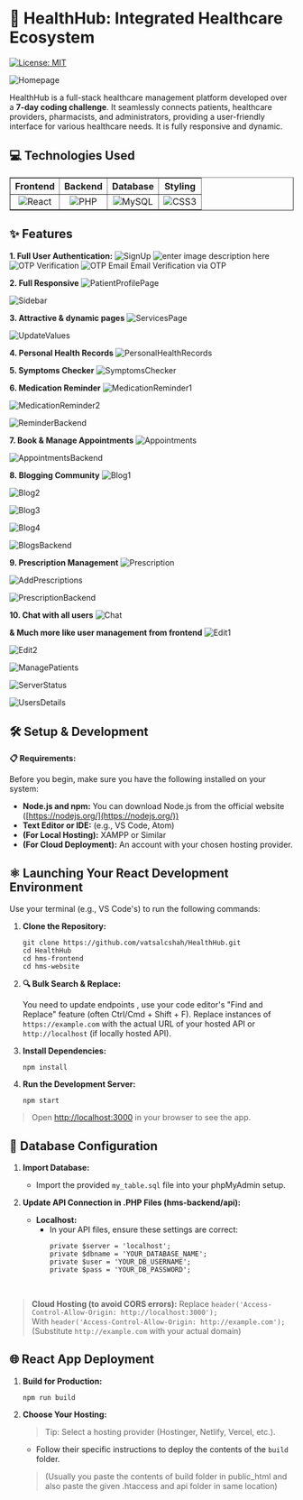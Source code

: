 ﻿# 💊 HealthHub: Integrated Healthcare Ecosystem
[![License: MIT](https://img.shields.io/badge/License-MIT-blue.svg)](https://opensource.org/licenses/MIT)


![Homepage](https://github.com/vatsalcshah/HealthHub/blob/main/Screenshots/Homepage.png)

HealthHub is a full-stack healthcare management platform developed over a **7-day coding challenge**. It seamlessly connects patients, healthcare providers, pharmacists, and administrators, providing a user-friendly interface for various healthcare needs. It is fully responsive and dynamic.

## 💻 Technologies Used
<table border="1">
  <tr>
    <th align="center">Frontend</th>
    <th align="center">Backend</th>
    <th align="center">Database</th>
    <th align="center">Styling</th>
  </tr>
  <tr>
    <td align="center"><img src="https://img.shields.io/badge/React-20232A?style=for-the-badge&logo=react&logoColor=61DAFB" alt="React" /></td>
    <td align="center"><img src="https://img.shields.io/badge/PHP-777BB4?style=for-the-badge&logo=php&logoColor=white" alt="PHP" /></td>
    <td align="center"><img src="https://img.shields.io/badge/MySQL-00000F?style=for-the-badge&logo=mysql&logoColor=white" alt="MySQL" /></td>
    <td align="center"><img src="https://img.shields.io/badge/CSS3-1572B6?style=for-the-badge&logo=css3&logoColor=white" alt="CSS3" /></td>
  </tr>
</table>

## ✨ Features
**1. Full User Authentication:**
![SignUp](https://github.com/vatsalcshah/HealthHub/blob/main/Screenshots/Signup_Errors.png)
	![enter image description here](https://github.com/vatsalcshah/HealthHub/blob/main/Screenshots/ForgotPassword.png)
		![OTP Verification](https://github.com/vatsalcshah/HealthHub/blob/main/Screenshots/OTP.png)
		![OTP Email](https://github.com/vatsalcshah/HealthHub/blob/main/Screenshots/OTP_Email.png)
		Email Verification via OTP
		
**2. Full Responsive**
![PatientProfilePage](https://github.com/vatsalcshah/HealthHub/blob/main/Screenshots/Patient_Profile.png)

![Sidebar](https://github.com/vatsalcshah/HealthHub/blob/main/Screenshots/Sidebar.png)
		
**3. Attractive & dynamic pages**
![ServicesPage](https://github.com/vatsalcshah/HealthHub/blob/main/Screenshots/ServicesPage.png)

![UpdateValues](https://github.com/vatsalcshah/HealthHub/blob/main/Screenshots/Facilities.png)

**4. Personal Health Records**
![PersonalHealthRecords](https://github.com/vatsalcshah/HealthHub/blob/main/Screenshots/PersonalHealthRecords.png)

**5. Symptoms Checker**
![SymptomsChecker](https://github.com/vatsalcshah/HealthHub/blob/main/Screenshots/SystomChecker.png)

**6. Medication Reminder**
![MedicationReminder1](https://github.com/vatsalcshah/HealthHub/blob/main/Screenshots/MedicationReminder.png)

![MedicationReminder2](https://github.com/vatsalcshah/HealthHub/blob/main/Screenshots/MedicationReminder2.png)

![ReminderBackend](https://github.com/vatsalcshah/HealthHub/blob/main/Screenshots/RemindersTable.png)

**7. Book & Manage Appointments**
![Appointments](https://github.com/vatsalcshah/HealthHub/blob/main/Screenshots/AppointmentsPage.png)

![AppointmentsBackend](https://github.com/vatsalcshah/HealthHub/blob/main/Screenshots/AppointmentsTable.png)

**8. Blogging Community**
![Blog1](https://github.com/vatsalcshah/HealthHub/blob/main/Screenshots/CreateBlog.png)

![Blog2](https://github.com/vatsalcshah/HealthHub/blob/main/Screenshots/Community.png)

![Blog3](https://github.com/vatsalcshah/HealthHub/blob/main/Screenshots/ManageBlogs.png)

![Blog4](https://github.com/vatsalcshah/HealthHub/blob/main/Screenshots/BlogComments.png)

![BlogsBackend](https://github.com/vatsalcshah/HealthHub/blob/main/Screenshots/BlogsTable.png)

**9. Prescription Management**
![Prescription](https://github.com/vatsalcshah/HealthHub/blob/main/Screenshots/Prescription.png)

![AddPrescriptions](https://github.com/vatsalcshah/HealthHub/blob/main/Screenshots/AddPrescriptions.png)

![PrescriptionBackend](https://github.com/vatsalcshah/HealthHub/blob/main/Screenshots/PrescriptionTable.png)

**10. Chat with all users**
![Chat](https://github.com/vatsalcshah/HealthHub/blob/main/Screenshots/Chat.png)

**& Much more like user management from frontend**
![Edit1](https://github.com/vatsalcshah/HealthHub/blob/main/Screenshots/Edit.png)

![Edit2](https://github.com/vatsalcshah/HealthHub/blob/main/Screenshots/Edit2.png)

![ManagePatients](https://github.com/vatsalcshah/HealthHub/blob/main/Screenshots/ManagePatients.png)

![ServerStatus](https://github.com/vatsalcshah/HealthHub/blob/main/Screenshots/UserData.png)

![UsersDetails](https://github.com/vatsalcshah/HealthHub/blob/main/Screenshots/Users.png)

## 🛠️ Setup & Development

**📋 Requirements:**

Before you begin, make sure you have the following installed on your system:

-   **Node.js and npm:**  You can download Node.js from the official website ([https://nodejs.org/](https://nodejs.org/))
-   **Text Editor or IDE:**  (e.g., VS Code, Atom)
-   **(For Local Hosting):**  XAMPP or Similar
-   **(For Cloud Deployment):**  An account with your chosen hosting provider.

 ## **⚛️ Launching Your React Development Environment**
Use your terminal (e.g., VS Code's) to run the following commands:
1.  **Clone the Repository:**
    ```
    git clone https://github.com/vatsalcshah/HealthHub.git
    cd HealthHub
    cd hms-frontend
    cd hms-website
    ```
 2. **🔍 Bulk Search & Replace:**

	You need to update endpoints , use your code editor's "Find and Replace" feature (often Ctrl/Cmd + Shift + F). Replace instances of `https://example.com` with the actual URL of your hosted API or `http://localhost` (if locally hosted API).
		 
3.  **Install Dependencies:**
    ```
    npm install
    ```    
4.  **Run the Development Server:**
    
    ```
    npm start
    ```
> Open [http://localhost:3000](http://localhost:3000/) in your browser to see the app.


## 📂 Database Configuration

1.  **Import Database:**
    
    -   Import the provided  `my_table.sql`  file into your phpMyAdmin setup.
2.  **Update API Connection in .PHP Files (hms-backend/api):**
    
    -   **Localhost:**
        -   In your API files, ensure these settings are correct:            
            ```
            private $server = 'localhost';
            private $dbname = 'YOUR_DATABASE_NAME';
            private $user = 'YOUR_DB_USERNAME';
            private $pass = 'YOUR_DB_PASSWORD';
            ```
  <br>
           
>   **Cloud Hosting (to avoid CORS errors):**
           Replace  `header('Access-Control-Allow-Origin: http://localhost:3000');`
        <br> 
           With  `header('Access-Control-Allow-Origin: http://example.com');`
           (Substitute  `http://example.com`  with your actual domain)


## 🌐 React App Deployment

1.  **Build for Production:**    
    ```
    npm run build
    ```
    
2.  **Choose Your Hosting:**
    
    > Tip: Select a hosting provider (Hostinger, Netlify, Vercel, etc.).
    
    -   Follow their specific instructions to deploy the contents of the  `build`  folder. 
    >(Usually you paste the contents of build folder in public_html and also paste the given .htaccess and api folder in same location)


